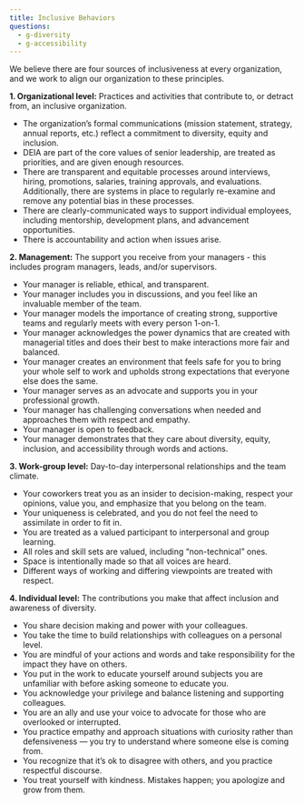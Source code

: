```yaml
---
title: Inclusive Behaviors
questions:
  - g-diversity
  - g-accessibility
---
```


We believe there are four sources of inclusiveness at every organization, and we
work to align our organization to these principles.

**1. Organizational level:** Practices and activities that contribute to, or
detract from, an inclusive organization.

- The organization’s formal communications (mission statement, strategy, annual
  reports, etc.) reflect a commitment to diversity, equity and inclusion.
- DEIA are part of the core values of senior leadership, are treated as
  priorities, and are given enough resources.
- There are transparent and equitable processes around interviews, hiring,
  promotions, salaries, training approvals, and evaluations. Additionally, there
  are systems in place to regularly re-examine and remove any potential bias in
  these processes.
- There are clearly-communicated ways to support individual employees, including
  mentorship, development plans, and advancement opportunities.
- There is accountability and action when issues arise.

**2. Management:** The support you receive from your managers - this includes
program managers, leads, and/or supervisors.

- Your manager is reliable, ethical, and transparent.
- Your manager includes you in discussions, and you feel like an invaluable
  member of the team.
- Your manager models the importance of creating strong, supportive teams and
  regularly meets with every person 1-on-1.
- Your manager acknowledges the power dynamics that are created with managerial
  titles and does their best to make interactions more fair and balanced.
- Your manager creates an environment that feels safe for you to bring your
  whole self to work and upholds strong expectations that everyone else does the
  same.
- Your manager serves as an advocate and supports you in your professional
  growth.
- Your manager has challenging conversations when needed and approaches them
  with respect and empathy.
- Your manager is open to feedback.
- Your manager demonstrates that they care about diversity, equity, inclusion,
  and accessibility through words and actions.

**3. Work-group level:** Day-to-day interpersonal relationships and the team
climate.

- Your coworkers treat you as an insider to decision-making, respect your
  opinions, value you, and emphasize that you belong on the team.
- Your uniqueness is celebrated, and you do not feel the need to assimilate in
  order to fit in.
- You are treated as a valued participant to interpersonal and group learning.
- All roles and skill sets are valued, including “non-technical” ones.
- Space is intentionally made so that all voices are heard.
- Different ways of working and differing viewpoints are treated with respect.

**4. Individual level:** The contributions you make that affect inclusion and
awareness of diversity.

- You share decision making and power with your colleagues.
- You take the time to build relationships with colleagues on a personal level.
- You are mindful of your actions and words and take responsibility for the
  impact they have on others.
- You put in the work to educate yourself around subjects you are unfamiliar
  with before asking someone to educate you.
- You acknowledge your privilege and balance listening and supporting
  colleagues.
- You are an ally and use your voice to advocate for those who are overlooked or
  interrupted.
- You practice empathy and approach situations with curiosity rather than
  defensiveness — you try to understand where someone else is coming from.
- You recognize that it’s ok to disagree with others, and you practice
  respectful discourse.
- You treat yourself with kindness. Mistakes happen; you apologize and grow from
  them.
